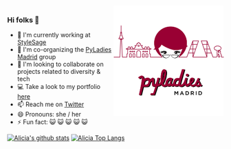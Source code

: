 <img width=256 align="right" src="https://github.com/PyLadiesMadrid/art/blob/master/logos/PNG/pyladiesmadrid_square-white.png" />

### Hi folks 👋

<!--
**aliciapj/aliciapj** is a ✨ _special_ ✨ repository because its `README.md` (this file) appears on your GitHub profile.

<img width=256 align="right" src="https://github.com/aliciapj/aliciapj/blob/master/octocat.png" />

Here are some ideas to get you started:
-->

- 🔭 I'm currently working at [StyleSage](http://stylesage.co)
- 🌱 I'm co-organizing the [PyLadies Madrid](https://www.meetup.com/es-ES/PyLadiesMadrid/) group
- 👯 I'm looking to collaborate on projects related to diversity & tech
- :computer: Take a look to my portfolio [here](https://aliciapj.github.io)
- 📫 Reach me on [Twitter](https://twitter.com/alipeji)
- 😄 Pronouns: she / her
- ⚡ Fun fact: :smiley_cat: :smiley_cat: :smiley_cat: :smiley_cat: :smiley_cat:

[![Alicia's github stats](https://github-readme-stats.vercel.app/api?username=aliciapj)](https://github.com/anuraghazra/github-readme-stats)
[![Alicia Top Langs](https://github-readme-stats.vercel.app/api/top-langs/?username=aliciapj&layout=compact)](https://github.com/anuraghazra/github-readme-stats)
